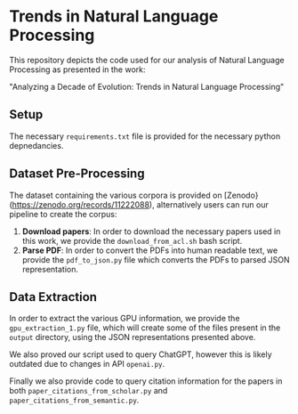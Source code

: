 # Trends in Natural Language Processing

This repository depicts the code used for our analysis of Natural Language Processing as presented in the work:

"Analyzing a Decade of Evolution: Trends in Natural Language Processing"

## Setup 

The necessary `requirements.txt` file is provided for the necessary python depnedancies.

## Dataset Pre-Processing

The dataset containing the various corpora is provided on [Zenodo}(https://zenodo.org/records/11222088), alternatively users can run our pipeline to create the corpus:

1. **Download papers**: In order to download the necessary papers used in this work, we provide the `download_from_acl.sh` bash script.
2. **Parse PDF**: In order to convert the PDFs into human readable text, we provide the `pdf_to_json.py` file which converts the PDFs to parsed JSON representation.

## Data Extraction

In order to extract the various GPU information, we provide the `gpu_extraction_1.py` file, which will create some of the files present in the `output` directory, using the JSON representations presented above.

We also proved our script used to query ChatGPT, however this is likely outdated due to changes in API `openai.py`.

Finally we also provide code to query citation information for the papers in both `paper_citations_from_scholar.py` and `paper_citations_from_semantic.py`.



